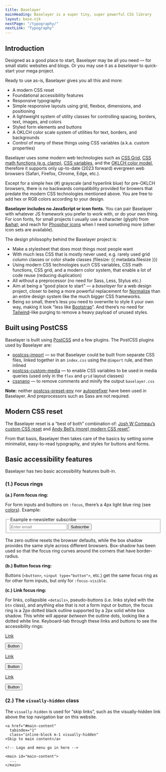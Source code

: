 ```yaml
---
title: Baselayer
mainHeading: Baselayer is a super tiny, super powerful CSS library
layout: base.njk
nextPage: "/typography/"
nextLink: "Typography"
---
```


## Introduction

<p class="t-big">Designed as a good place to start, Baselayer may be all you need — for small static websites and blogs. Or you may use it as a <em>baselayer</em> to quick-start your mega project.</p>

Ready to use as-is, Baselayer gives you all this and more:

* A modern CSS reset
* Foundational accessibility features
* Responsive typography
* Simple responsive layouts using grid, flexbox, dimensions, and positioning
* A lightweight system of utility classes for controlling spacing, borders, text, images, and colors
* Styled form elements and buttons
* A OKLCH color scale system of utilities for text, borders, and backgrounds
* Control of many of these things using CSS variables (a.k.a. custom properties)

Baselayer uses some modern web technologies such as [CSS Grid](https://caniuse.com/css-grid), [CSS math functions (e.g. clamp)](https://caniuse.com/?search=css%20math%20functions), [CSS variables](https://caniuse.com/css-variables), and the [OKLCH color model](https://caniuse.com/mdn-css_types_color_oklch), therefore it supports only up-to-date (2023 forward) evergreen web browsers (Safari, Firefox, Chrome, Edge, etc.).

Except for a simple hex (#) grayscale (and hyperlink blue) for pre-OKLCH browsers, there is no backwards compatibility provided for browers that predate the modern CSS technologies mentioned above. You are free to add hex or RGB colors according to your design.

<div aria-label="Note" class="popout mt-2 mb-3 bl-3 b-orange b-300 p-2 t-black bg-orange bg-100">
  <strong>Baselayer includes no JavaScript or icon fonts.</strong> You can pair Baselayer with whatever JS framework you prefer to work with, or do your own thing. For icon fonts, for small projects I usually use a character (glyph) from <a  class="t-blue t-600 hover:t-700"href="https://www.amp-what.com/">&amp;what;</a> and reach for <a class="t-blue t-600 hover:t-700" href="https://phosphoricons.com/">Phosphor icons</a> when I need something more (other icon sets are available).
</div>

The design philosophy behind the Baselayer project is:

* Make a stylesheet that does most things most people want
* With much less CSS that is mostly never used, e.g. rarely used grid column classes or color shade classes (filesize: {{ metadata.filesize }})
* Using modern CSS technologies such CSS variables, CSS math functions, CSS grid, and a modern color system, that enable a lot of code reuse (reducing duplication)
* All without a preprocessor (no need for Sass, Less, Stylus etc.)
* Aim at being a “good place to start” — a _baselayer_ for a web design project, closer to being a more powerful replacement for [Normalize](https://necolas.github.io/normalize.css/) than an entire design system like the much bigger CSS frameworks.
* Being so small, there’s less you need to overwrite to style it your own way, making it look “less like [Bootstrap](https://getbootstrap.com)”. And there’s no need for [Tailwind](https://tailwindcss.com)-like purging to remove a heavy payload of unused styles.

## Built using PostCSS

Baselayer is built using [PostCSS](https://postcss.org) and a few plugins. The PostCSS plugins used by Baselayer are:

* [postcss-import](https://github.com/postcss/postcss-import) — so that Baselayer could be built from separate CSS files, linked together in an `index.css` using the `@import` rule, and then inlined
* [postcss-custom-media](https://npm.devtool.tech/postcss-custom-media) — to enable CSS variables to be used in media queries (used only in the `flex` and `grid` layout classes)
* [cssnano](https://cssnano.co) — to remove comments and minify the output `baselayer.css`

**Note:** neither [postcss-preset-env](https://preset-env.cssdb.org) nor [autoprefixer](https://github.com/postcss/autoprefixer) have been used in Baselayer. And preprocessors such as Sass are not required.

## Modern CSS reset

The Baselayer reset is a “best of both” combination of: [Josh W Comeau’s custom CSS reset](https://www.joshwcomeau.com/css/custom-css-reset/) and [Andy Bell’s (more) modern CSS reset”](https://andy-bell.co.uk/a-more-modern-css-reset/).

From that basis, Baselayer then takes care of the basics by setting some minimalist, easy-to-read typography, and styles for buttons and forms.

## Basic accessibility features

Baselayer has two basic accessibility features built-in.

### (1.) Focus rings

**(a.) Form focus ring:**

For form inputs and buttons on `:focus`, there’s a 4px light blue ring (see [colors](/colors)). Example:

<form class="mt-2 mb-3">
  <fieldset class="flex">
    <legend>Example e-newsletter subscribe</legend>
    <input class="w100%" type="email" id="example-input-email" placeholder="Enter email">
    <input type="submit" name="submit" value="Subscribe">
  </fieldset>
</form>

The zero outline resets the browser defaults, while the box shadow provides the same style across different browsers. Box-shadow has been used so that the focus ring curves around the corners that have border-radius.

**(b.) Button focus ring:**

Buttons (`<button>`, `<input type="button">`, etc.) get the same focus ring as for other form inputs, but only for `:focus-visible`.

**(c.) Link focus ring:**

For links, collapsible `<details>`, pseudo-buttons (i.e. links styled with the `btn` class), and anything else that is not a form input or button, the focus ring is a 2px dotted black outline supported by a 2px solid white box shadow. This white will appear _between_ the outline dots, looking like a dotted white line. Keyboard-tab through these links and buttons to see the accessibility rings:

<div class="mt-2 mb-3 b-1">
  <div class="grid sm:equal-3-cols">
    <div class="p-3 flex flex-column flex-center flex-middle">
    <p><a href="/#">Link</a></p>
    <p><button type="button">Button</button></p>
    </div>
    <div class="p-3 flex flex-column flex-center flex-middle bg-blue bg-700">
    <p><a class="t-blue t-200 hover:t-300" href="/#">Link</a></p>
    <p><button type="button">Button</button></p>
    </div>
    <div class="p-3 flex flex-column flex-center flex-middle bg-black">
    <p><a class="t-blue t-200 hover:t-300" href="/#">Link</a></p>
    <p><button type="button">Button</button></p>
    </div>
  </div>
</div>

### (2.) The `visually-hidden` class

The `visually-hidden` is used for “skip links”, such as the visually-hidden link above the top navigation bar on this website.

```
<a href="#main-content"
  tabindex="1"
  class="inline-block m-1 visually-hidden"
>Skip to main content</a>

<!-- Logo and menu go in here -->

<main id="main-content">
  ...
</main>
```